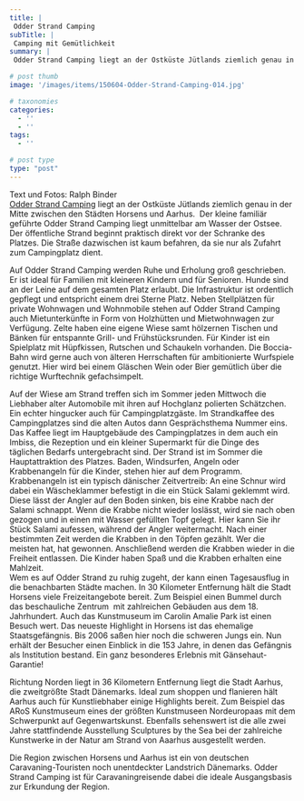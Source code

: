 ```yaml
---
title: |
 Odder Strand Camping
subTitle: |
 Camping mit Gemütlichkeit
summary: |
 Odder Strand Camping liegt an der Ostküste Jütlands ziemlich genau in der Mitte zwischen den Städten Horsens und Aarhus.  Der kleine familiär geführte Odder Strand Camping liegt unmittelbar am Wasser der Ostsee. Der öffentliche Strand beginnt praktisch direkt vor der Schranke des Platzes.

# post thumb
image: '/images/items/150604-Odder-Strand-Camping-014.jpg'

# taxonomies
categories: 
  - ''
  - ''
tags:
  - ''

# post type
type: "post"
---
```


Text und Fotos: Ralph Binder  
[Odder Strand Camping](http://caravaningreisen.de/LinkClick.aspx?link=http%3a%2f%2fwww.odderstrandcamping.dk%2fd&tabid=683&portalid=5&mid=1662) liegt an der Ostküste Jütlands ziemlich genau in der Mitte zwischen den Städten Horsens und Aarhus.&nbsp; Der kleine familiär geführte Odder Strand Camping liegt unmittelbar am Wasser der Ostsee. Der öffentliche Strand beginnt praktisch direkt vor der Schranke des Platzes. Die Straße dazwischen ist kaum befahren, da sie nur als Zufahrt zum Campingplatz dient.  

Auf Odder Strand Camping werden Ruhe und Erholung groß geschrieben. Er ist ideal für Familien mit kleineren Kindern und für Senioren. Hunde sind an der Leine auf dem gesamten Platz erlaubt. Die Infrastruktur ist ordentlich gepflegt und entspricht einem drei Sterne Platz. Neben Stellplätzen für private Wohnwagen und Wohnmobile stehen auf Odder Strand Camping auch Mietunterkünfte in Form von Holzhütten und Mietwohnwagen zur Verfügung. Zelte haben eine eigene Wiese samt hölzernen Tischen und Bänken für entspannte Grill- und Frühstücksrunden. Für Kinder ist ein Spielplatz mit Hüpfkissen, Rutschen und Schaukeln vorhanden. Die Boccia-Bahn wird gerne auch von älteren Herrschaften für ambitionierte Wurfspiele genutzt. Hier wird bei einem Gläschen Wein oder Bier gemütlich über die richtige Wurftechnik gefachsimpelt.  

Auf der Wiese am Strand treffen sich im Sommer jeden Mittwoch die Liebhaber alter Automobile mit ihren auf Hochglanz polierten Schätzchen. Ein echter hingucker auch für Campingplatzgäste. Im Strandkaffee des Campingplatzes sind die alten Autos dann Gesprächsthema Nummer eins. Das Kaffee liegt im Hauptgebäude des Campingplatzes in dem auch ein Imbiss, die Rezeption und ein kleiner Supermarkt für die Dinge des täglichen Bedarfs untergebracht sind. Der Strand ist im Sommer die Hauptattraktion des Platzes. Baden, Windsurfen, Angeln oder Krabbenangeln für die Kinder, stehen hier auf dem Programm. Krabbenangeln ist ein typisch dänischer Zeitvertreib: An eine Schnur wird dabei ein Wäscheklammer befestigt in die ein Stück Salami geklemmt wird. Diese lässt der Angler auf den Boden sinken, bis eine Krabbe nach der Salami schnappt. Wenn die Krabbe nicht wieder loslässt, wird sie nach oben gezogen und in einen mit Wasser gefüllten Topf gelegt. Hier kann Sie ihr Stück Salami aufessen, während der Angler weitermacht. Nach einer bestimmten Zeit werden die Krabben in den Töpfen gezählt. Wer die meisten hat, hat gewonnen. Anschließend werden die Krabben wieder in die Freiheit entlassen. Die Kinder haben Spaß und die Krabben erhalten eine Mahlzeit.  
Wem es auf Odder Strand zu ruhig zugeht, der kann einen Tagesausflug in die benachbarten Städte machen. In 30 Kilometer Entfernung hält die Stadt Horsens viele Freizeitangebote bereit. Zum Beispiel einen Bummel durch das beschauliche Zentrum  mit zahlreichen Gebäuden aus dem 18. Jahrhundert. Auch das Kunstmuseum im Carolin Amalie Park ist einen Besuch wert. Das neueste Highlight in Horsens ist das ehemalige Staatsgefängnis. Bis 2006 saßen hier noch die schweren Jungs ein. Nun erhält der Besucher einen Einblick in die 153 Jahre, in denen das Gefängnis als Institution bestand. Ein ganz besonderes Erlebnis mit Gänsehaut-Garantie!  

Richtung Norden liegt in 36 Kilometern Entfernung liegt die Stadt Aarhus, die zweitgrößte Stadt Dänemarks. Ideal zum shoppen und flanieren hält Aarhus auch für Kunstliebhaber einige Highlights bereit. Zum Beispiel das ARoS Kunstmuseum eines der größten Kunstmuseen Nordeuropaas mit dem Schwerpunkt auf Gegenwartskunst. Ebenfalls sehenswert ist die alle zwei Jahre stattfindende Ausstellung Sculptures by the Sea bei der zahlreiche Kunstwerke in der Natur am Strand von Aaarhus ausgestellt werden.  

Die Region zwischen Horsens und Aarhus ist ein von deutschen Caravaning-Touristen noch unentdeckter Landstrich Dänemarks. Odder Strand Camping ist für Caravaningreisende dabei die ideale Ausgangsbasis zur Erkundung der Region.